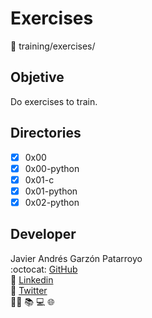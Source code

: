 # Exercises
:open_file_folder:
training/exercises/

## Objetive
Do exercises to train.

## Directories
* [x] 0x00
* [x] 0x00-python
* [x] 0x01-c
* [x] 0x01-python
* [x] 0x02-python

## Developer
Javier Andrés Garzón Patarroyo  
:octocat: [GitHub](https://github.com/javierandresgp/)  
:link: [Linkedin](https://www.linkedin.com/in/javierandresgp/)  
:link: [Twitter](https://twitter.com/javierandresgp0)  
:man_technologist: :books: :computer: :globe_with_meridians:
